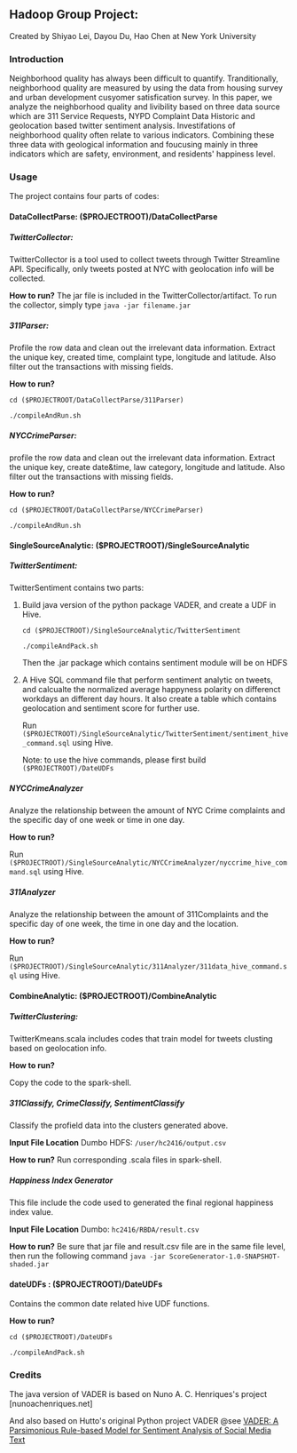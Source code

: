 ## Hadoop Group Project:

Created by Shiyao Lei, Dayou Du, Hao Chen at New York University

### Introduction

Neighborhood quality has always been difficult to quantify. Tranditionally, 
neighborhood quality are measured by using the data from housing survey and 
urban development cusyomer satisfication survey. In this paper, we analyze 
the neighborhood quality and livibility based on three data source which are 
311 Service Requests, NYPD Complaint Data Historic and geolocation based twitter 
sentiment analysis. Investifations of neighborhood quality often relate to 
various indicators. Combining these three data with geological information 
and foucusing mainly in three indicators which are safety, environment, and 
residents' happiness level.




### Usage

The project contains four parts of codes:




#### DataCollectParse: ($PROJECTROOT)/DataCollectParse


##### TwitterCollector:
TwitterCollector is a tool used to collect tweets through Twitter Streamline API. 
Specifically, only tweets posted at NYC with geolocation info will be collected. 

**How to run?**
The jar file is included in the TwitterCollector/artifact. 
To run the collector, simply type `java -jar filename.jar`



##### 311Parser:

Profile the row data and clean out the irrelevant data information. Extract the 
unique key, created time, complaint type, longitude and latitude. Also filter 
out the transactions with missing fields.

**How to run?**

`cd ($PROJECTROOT/DataCollectParse/311Parser)`

`./compileAndRun.sh`



##### NYCCrimeParser:

profile the row data and clean out the irrelevant data information. Extract the 
unique key, create date\&time, law category, longitude and latitude. Also filter 
out the transactions with missing fields. 

**How to run?**

`cd ($PROJECTROOT/DataCollectParse/NYCCrimeParser)`

`./compileAndRun.sh`




#### SingleSourceAnalytic: ($PROJECTROOT)/SingleSourceAnalytic

##### TwitterSentiment:

TwitterSentiment contains two parts:
1. Build java version of the python package VADER, and create a UDF in Hive.

   `cd ($PROJECTROOT)/SingleSourceAnalytic/TwitterSentiment`

   `./compileAndPack.sh`

   Then the .jar package which contains sentiment module will be on HDFS 

2. A Hive SQL command file that perform sentiment analytic on tweets, and calcualte the
  normalized average happyness polarity on differenct workdays an different day hours.
  It also create a table which contains geolocation and sentiment score for further use.

   Run `($PROJECTROOT)/SingleSourceAnalytic/TwitterSentiment/sentiment_hive_command.sql` using Hive.

   Note: to use the hive commands, please first build `($PROJECTROOT)/DateUDFs`



##### NYCCrimeAnalyzer

Analyze the relationship between the amount of NYC Crime complaints and 
the specific day of one week or time in one day. 

**How to run?**

Run `($PROJECTROOT)/SingleSourceAnalytic/NYCCrimeAnalyzer/nyccrime_hive_command.sql` using Hive.



##### 311Analyzer

Analyze the relationship between the amount of 311Complaints and the specific day of one week, the time in one day and the location.

**How to run?**

Run `($PROJECTROOT)/SingleSourceAnalytic/311Analyzer/311data_hive_command.sql` using Hive.




#### CombineAnalytic: ($PROJECTROOT)/CombineAnalytic

##### TwitterClustering:

TwitterKmeans.scala includes codes that train model for tweets clusting based on geolocation info.

**How to run?**

Copy the code to the spark-shell.



##### 311Classify, CrimeClassify, SentimentClassify

Classify the profield data into the clusters generated above.

**Input File Location**
Dumbo HDFS: `/user/hc2416/output.csv`

**How to run?**
Run corresponding .scala files in spark-shell.



##### Happiness Index Generator
This file include the code used to generated the final regional happiness index value.

**Input File Location**
Dumbo: `hc2416/RBDA/result.csv`

**How to run?**
Be sure that jar file and result.csv file are in the same file level, then run the following command
`java -jar ScoreGenerator-1.0-SNAPSHOT-shaded.jar`





#### dateUDFs : ($PROJECTROOT)/DateUDFs

Contains the common date related hive UDF functions.

**How to run?**

`cd ($PROJECTROOT)/DateUDFs`

`./compileAndPack.sh`




### Credits

The java version of VADER is based on Nuno A. C. Henriques's project [nunoachenriques.net]

And also based on Hutto's original Python project VADER
@see <a href="http://comp.social.gatech.edu/papers/icwsm14.vader.hutto.pdf">VADER:
A Parsimonious Rule-based Model for Sentiment Analysis of Social Media Text</a>

